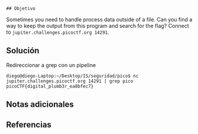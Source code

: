 	## Objetivo
Sometimes you need to handle process data outside of a file. Can you find a way to keep the output from this program and search for the flag? Connect to `jupiter.challenges.picoctf.org 14291`.
## Solución
Redireccionar a grep con un pipeline 

```
diego@diego-Laptop:~/Desktop/IS/seguridad/pico$ nc jupiter.challenges.picoctf.org 14291 | grep pico
picoCTF{digital_plumb3r_ea8bfec7}

```
## Notas adicionales

## Referencias
